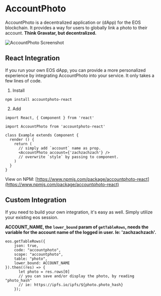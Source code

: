 # AccountPhoto
AccountPhoto is a decentralized application or (dApp) for the EOS blockchain. It provides a way for users to globally link a photo to their account. **Think Gravatar, but decentralized.**


![AccountPhoto Screenshot](https://raw.githubusercontent.com/zachalam/AccountPhoto/master/frontend/public/ap-screen.png)

## React Integration
If you run your own EOS dApp, you can provide a more personalized experience by integrating AccountPhoto into your service. It only takes a few lines of code.

1. Install
```
npm install accountphoto-react
```

2. Add
```
import React, { Component } from 'react'
 
import AccountPhoto from 'accountphoto-react'
 
class Example extends Component {
  render () {
    return (
      // simply add `account` name as prop.
      <AccountPhoto account={'zachzachzach'} />
      // overwrite `style` by passing to component.
    )
  }
}
```
View on NPM: [https://www.npmjs.com/package/accountphoto-react](https://www.npmjs.com/package/accountphoto-react)

## Custom Integration
If you need to build your own integration, it's easy as well. Simply utilize your existing eos session.

**ACCOUNT_NAME, the `lower_bound` param of `getTableRows`, needs the variable for the account name of the logged in user. Ie: 'zachzachzach'.**

```
eos.getTableRows({
    json: true,
    code: "accountphoto",
    scope: "accountphoto",
    table: "photo",
    lower_bound: ACCOUNT_NAME
}).then((res) => {
      let photo = res.rows[0]
      // you can save and/or display the photo, by reading "photo_hash"
      // ie: https://ipfs.io/ipfs/${photo.photo_hash}
    });
```
